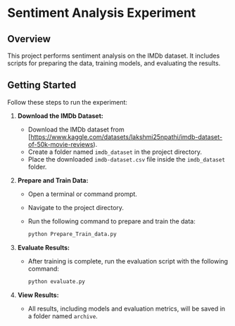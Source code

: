 # Sentiment Analysis Experiment

## Overview

This project performs sentiment analysis on the IMDb dataset. It includes scripts for preparing the data, training models, and evaluating the results.

## Getting Started

Follow these steps to run the experiment:

1. **Download the IMDb Dataset:**

   - Download the IMDb dataset from [https://www.kaggle.com/datasets/lakshmi25npathi/imdb-dataset-of-50k-movie-reviews).
   - Create a folder named `imdb_dataset` in the project directory.
   - Place the downloaded `imdb-dataset.csv` file inside the `imdb_dataset` folder.

2. **Prepare and Train Data:**

   - Open a terminal or command prompt.
   - Navigate to the project directory.
   - Run the following command to prepare and train the data:

     ```bash
     python Prepare_Train_data.py
     ```

3. **Evaluate Results:**

   - After training is complete, run the evaluation script with the following command:

     ```bash
     python evaluate.py
     ```

4. **View Results:**

   - All results, including models and evaluation metrics, will be saved in a folder named `archive`.


